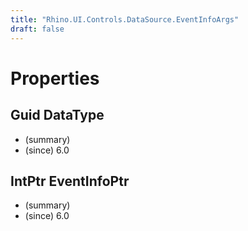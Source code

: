 ```yaml
---
title: "Rhino.UI.Controls.DataSource.EventInfoArgs"
draft: false
---
```


# Properties
## Guid DataType
- (summary) 
- (since) 6.0
## IntPtr EventInfoPtr
- (summary) 
- (since) 6.0

